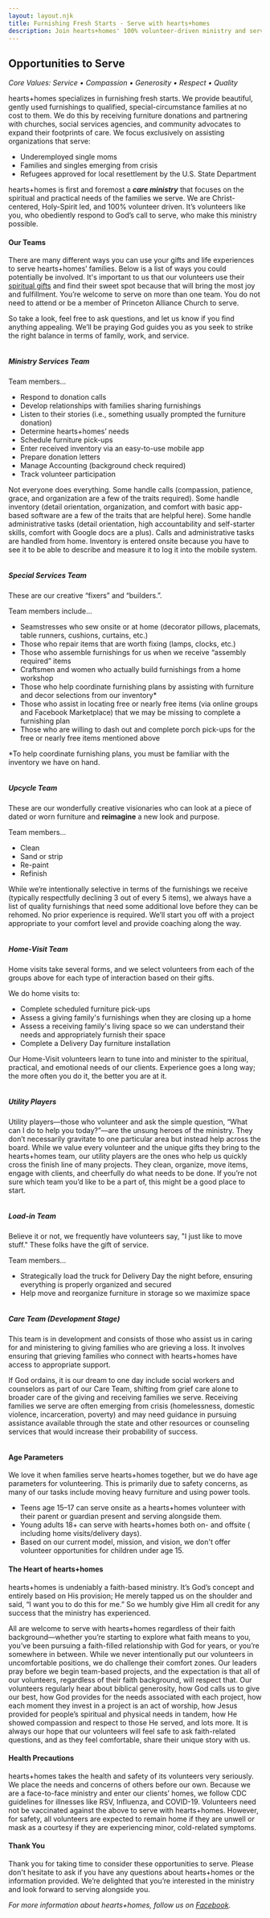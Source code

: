 ```yaml
---
layout: layout.njk
title: Furnishing Fresh Starts - Serve with hearts+homes
description: Join hearts+homes' 100% volunteer-driven ministry and serve special-circumstance families in need. As a Christ-centered organization, we aim to meet both spiritual and practical needs by providing free, gently used furnishings. Discover how you can use your gifts and life experiences to make a difference as part of our Ministry Services, Upcycle, Special Services, Load-in, Home-Visit, or Utility Players teams. No prior experience is necessary, and we welcome anyone who shares our core values of Service, Compassion, Generosity, Respect, and Quality
---
```


## Opportunities to Serve
<em>Core Values: Service • Compassion • Generosity • Respect • Quality</em>

hearts+homes specializes in furnishing fresh starts. We provide beautiful, gently used furnishings to qualified, special-circumstance families at no cost to them. We do this by receiving furniture donations and partnering with churches, social services agencies, and community advocates to expand their footprints of care. We focus exclusively on assisting organizations that serve:

- Underemployed single moms
- Families and singles emerging from crisis
- Refugees approved for local resettlement by the U.S. State Department

hearts+homes is first and foremost a <em><b>care ministry</b></em> that focuses on the spiritual and practical needs of the families we serve. We are Christ-centered, Holy-Spirit led, and 100% volunteer driven. It’s volunteers like you, who obediently respond to God’s call to serve, who make this ministry possible.

#### Our Teams
There are many different ways you can use your gifts and life experiences to serve hearts+homes’ families. Below is a list of ways you could potentially be involved. It's important to us that our volunteers use their [spiritual gifts](https://spiritualgiftstest.com/spiritual-gifts-test-adult-version/) and find their sweet spot because that will bring the most joy and fulfillment. You’re welcome to serve on more than one team. You do not need to attend or be a member of Princeton Alliance Church to serve.

So take a look, feel free to ask questions, and let us know if you find anything appealing. We’ll be praying God guides you as you seek to strike the right balance in terms of family, work, and service.


<div class="card">
   <div class="column">
      <h5>Ministry Services Team</h5>
      <p>Team members...</p>
      <ul>
         <li>Respond to donation calls</li>
         <li>Develop relationships with families sharing furnishings</li>
         <li>Listen to their stories (i.e., something usually prompted the furniture donation)</li>
         <li>Determine hearts+homes’ needs</li>
         <li>Schedule furniture pick-ups</li>
         <li>Enter received inventory via an easy-to-use mobile app</li>
         <li>Prepare donation letters</li>
         <li>Manage Accounting (background check required)</li>
         <li>Track volunteer participation</li>
      </ul>
      <p>
         Not everyone does everything. Some handle calls (compassion, patience, grace, and organization are a few of the traits required). Some handle inventory (detail orientation, organization, and comfort with basic app-based software are a few of the traits that are helpful here). Some handle administrative tasks (detail orientation, high accountability and self-starter skills, comfort with Google docs are a plus). Calls and administrative tasks are handled from home. Inventory is entered onsite because you have to see it to be able to describe and measure it to log it into the mobile system.
      </p>
   </div>
</div>

<div class="card">
   <div class="column">
      <h5>Special Services Team</h5>
      <p>These are our creative “fixers” and “builders.”.</p>
      <p>Team members include...</p>
      <ul>
         <li>Seamstresses who sew onsite or at home (decorator pillows, placemats, table runners, cushions, curtains, etc.)</li>
         <li>Those who repair items that are worth fixing (lamps, clocks, etc.)</li>
         <li>Those who assemble furnishings for us when we receive “assembly required” items</li>
         <li>Craftsmen and women who actually build furnishings from a home workshop</li>
         <li>Those who help coordinate furnishing plans by assisting with furniture and decor selections from our inventory*</li>
         <li>Those who assist in locating free or nearly free items (via online groups and Facebook Marketplace) that we may be missing to complete a furnishing plan</li>
         <li>Those who are willing to dash out and complete porch pick-ups for the free or nearly free items mentioned above</li>
      </ul>
      <p>*To help coordinate furnishing plans, you must be familiar with the inventory we have on hand.</p>
   </div>
</div>

<div class="card">
   <div class="column">
      <h5>Upcycle Team</h5>
      <p>These are our wonderfully creative visionaries who can look at a piece of dated or worn furniture and <b>reimagine</b> a new look and purpose.</p>
      <p>Team members...</p>
      <ul>
         <li>Clean</li>
         <li>Sand or strip</li>
         <li>Re-paint</li>
         <li>Refinish</li>
      </ul>
      <p>
         While we’re intentionally selective in terms of the furnishings we receive (typically respectfully declining 3 out of every 5 items), we always have a list of quality furnishings that need some additional love before they can be rehomed. No prior experience is required. We’ll start you off with a project appropriate to your comfort level and provide coaching along the way.
      </p>
   </div>
</div>

<div class="card">
   <div class="column">
      <h5>Home-Visit Team</h5>
      <p>Home visits take several forms, and we select volunteers from each of the groups above for each type of interaction based on their gifts.</p>
      <p> We do home visits to:</p>
      <ul>
         <li>Complete scheduled furniture pick-ups</li>
         <li>Assess a giving family's furnishings when they are closing up a home</li>
         <li>Assess a receiving family's living space so we can understand their needs and appropriately furnish their space</li>
         <li>Complete a Delivery Day furniture installation</li>
      </ul>
      <p>
         Our Home-Visit volunteers learn to tune into and minister to the spiritual, practical, and emotional needs of our clients. Experience goes a long way; the more often you do it, the better you are at it.
      </p>
   </div>
</div>

<div class="card">
   <div class="column">
      <h5>Utility Players</h5>
      <p>
         Utility players––those who volunteer and ask the simple question, “What can I do to help you today?”––are the unsung heroes of the ministry. They don’t necessarily gravitate to one particular area but instead help across the board. While we value every volunteer and the unique gifts they bring to the hearts+homes team, our utility players are the ones who help us quickly cross the finish line of many projects. They clean, organize, move items, engage with clients, and cheerfully do what needs to be done. If you’re not sure which team you’d like to be a part of, this might be a good place to start.
      </p>
   </div>
</div>

<div class="card">
   <div class="column">
      <h5>Load-in Team</h5>
      <p>Believe it or not, we frequently have volunteers say, "I just like to move stuff." These folks have the gift of service.</p>
      <p>Team members...</p>
      <ul>
         <li>Strategically load the truck for Delivery Day the night before, ensuring everything is properly organized and secured</li>
         <li>Help move and reorganize furniture in storage so we maximize space</li>
      </ul>
   </div>
</div>

<div class="card">
      <div class="column">
         <h5>Care Team (Development Stage)</h5>
         <p>
            This team is in development and consists of those who assist us in caring for and ministering to giving families who are grieving a loss. It involves ensuring that grieving families who connect with hearts+homes have access to appropriate support.
         </p>
         <p>
            If God ordains, it is our dream to one day include social workers and counselors as part of our Care Team, shifting from grief care alone to broader care of the giving and receiving families we serve. Receiving families we serve are often emerging from crisis (homelessness, domestic violence, incarceration, poverty) and may need guidance in pursuing assistance available through the state and other resources or counseling services that would increase their probability of success.
         </p>
      </div>
   </div>

#### Age Parameters
We love it when families serve hearts+homes together, but we do have age parameters for volunteering. This is primarily due to safety concerns, as many of our tasks include moving heavy furniture and using power tools.
- Teens age 15–17 can serve onsite as a hearts+homes volunteer with their parent or guardian present and serving alongside them.
- Young adults 18+ can serve with hearts+homes both on- and offsite ( including home visits/delivery days).
- Based on our current model, mission, and vision, we don't offer volunteer opportunities for children under age 15.

#### The Heart of hearts+homes
hearts+homes is undeniably a faith-based ministry. It’s God’s concept and entirely based on His provision; He merely tapped us on the shoulder and said, “I want you to do this for me.” So we humbly give Him all credit for any success that the ministry has experienced.

All are welcome to serve with hearts+homes regardless of their faith background––whether you’re starting to explore what faith means to you, you’ve been pursuing a faith-filled relationship with God for years, or you’re somewhere in between. While we never intentionally put our volunteers in uncomfortable positions, we do challenge their comfort zones. Our leaders pray before we begin team-based projects, and the expectation is that all of our volunteers, regardless of their faith background, will respect that. Our volunteers regularly hear about biblical generosity, how God calls us to give our best, how God provides for the needs associated with each project, how each moment they invest in a project is an act of worship, how Jesus provided for people’s spiritual and physical needs in tandem, how He showed compassion and respect to those He served, and lots more. It is always our hope that our volunteers will feel safe to ask faith-related questions, and as they feel comfortable, share their unique story with us.


#### Health Precautions
hearts+homes takes the health and safety of its volunteers very seriously. We place the needs and concerns of others before our own. Because we are a face-to-face ministry and enter our clients’ homes, we follow CDC guidelines for illnesses like RSV, Influenza, and COVID-19. Volunteers need not be vaccinated against the above to serve with hearts+homes. However, for safety, all volunteers are expected to remain home if they are unwell or mask as a courtesy if they are experiencing minor, cold-related symptoms.

#### Thank You
Thank you for taking time to consider these opportunities to serve. Please don't hesitate to ask if you have any questions about hearts+homes or the information provided. We’re delighted that you’re interested in the ministry and look forward to serving alongside you.

<em><i>For more information about hearts+homes, follow us on [Facebook](http://www.facebook.com/heartsandhomesnj).</i></em>